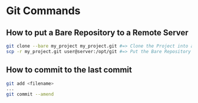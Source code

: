 # Git Commands

## How to put a Bare Repository to a Remote Server
```sh
git clone --bare my_project my_project.git #=> Clone the Project into a Bare Repository
scp -r my_project.git user@server:/opt/git #=> Put the Bare Repository to a Server
```
## How to commit to the last commit
```sh
git add <filename>
...
git commit --amend
```
